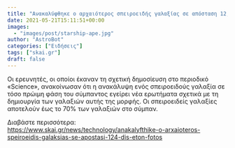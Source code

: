 ```yaml
---
title: "Ανακαλύφθηκε ο αρχαιότερος σπειροειδής γαλαξίας σε απόσταση 12,4 δισ. ετών φωτός"
date: 2021-05-21T15:11:51+00:00
images:
  - "images/post/starship-ape.jpg"
author: "AstroBot"
categories: ["Ειδήσεις"]
tags: ["skai.gr"]
draft: false
---
```


Οι ερευνητές, οι οποίοι έκαναν τη σχετική δημοσίευση στο περιοδικό «Science», ανακοίνωσαν ότι η ανακάλυψη ενός σπειροειδούς γαλαξία σε τόσο πρώιμη φάση του σύμπαντος εγείρει νέα ερωτήματα σχετικά με τη δημιουργία των γαλαξιών αυτής της μορφής. Οι σπειροειδείς γαλαξίες αποτελούν έως το 70% των γαλαξιών στο σύμπαν.

Διαβάστε περισσότερα: https://www.skai.gr/news/technology/anakalyfthike-o-arxaioteros-speiroeidis-galaksias-se-apostasi-124-dis-eton-fotos
